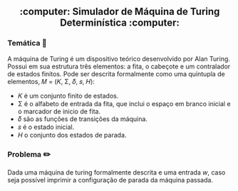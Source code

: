<div align="center">
  <h2> :computer: Simulador de Máquina de Turing Determinística :computer: </h2>
</div>

### Temática :mag_right:
A máquina de Turing é um dispositivo teórico desenvolvido por Alan Turing. Possui em sua estrutura três elementos: a fita, o cabeçote e um contralador de estados finitos. Pode ser descrita formalmente como uma quíntupla de elementos, 𝑀 = (𝐾, Σ, 𝛿, 𝑠, 𝐻): 
  * 𝐾 é um conjunto finito de estados.
  * Σ é o alfabeto de entrada da fita, que inclui o espaço em branco inicial e o marcador de inicio de fita.
  * 𝛿 são as funções de transições da máquina.
  * 𝑠 é o estado inicial.
  * 𝐻 o conjunto dos estados de parada.
    
### Problema :pencil2:
Dada uma máquina de turing formalmente descrita e uma entrada _w_, caso seja possível imprimir a configuração de parada da máquina passada.
